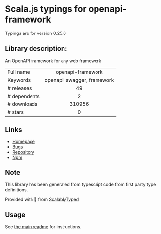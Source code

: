 
# Scala.js typings for openapi-framework

Typings are for version 0.25.0

## Library description:
An OpenAPI framework for any web framework

|                    |                 |
| ------------------ | :-------------: |
| Full name          | openapi-framework |
| Keywords           | openapi, swagger, framework |
| # releases         | 49 |
| # dependents       | 2 |
| # downloads        | 310956 |
| # stars            | 0 |

## Links
- [Homepage](https://github.com/kogosoftwarellc/open-api/tree/master/packages/openapi-framework#readme)
- [Bugs](https://github.com/kogosoftwarellc/open-api/issues?utf8=%E2%9C%93&q=is%3Aissue+is%3Aopen+label%3Aopenapi-framework)
- [Repository](https://github.com/kogosoftwarellc/open-api)
- [Npm](https://www.npmjs.com/package/openapi-framework)
    


## Note
This library has been generated from typescript code from first party type definitions.

Provided with :purple_heart: from [ScalablyTyped](https://github.com/oyvindberg/ScalablyTyped)

## Usage
See [the main readme](../../readme.md) for instructions.


